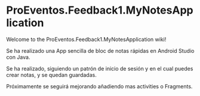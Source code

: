 # ProEventos.Feedback1.MyNotesApplication

Welcome to the ProEventos.Feedback1.MyNotesApplication wiki!

Se ha realizado una App sencilla de bloc de notas rápidas en Android Studio con Java.

Se ha realizado, siguiendo un patrón de inicio de sesión y en el cual puedes crear notas, y se quedan guardadas.

Próximamente se seguirá mejorando añadiendo mas activities o Fragments.

